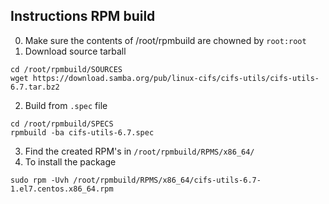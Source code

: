 ## Instructions RPM build

0. Make sure the contents of /root/rpmbuild are chowned by `root:root`
1. Download source tarball
```
cd /root/rpmbuild/SOURCES
wget https://download.samba.org/pub/linux-cifs/cifs-utils/cifs-utils-6.7.tar.bz2
```

2. Build from `.spec` file
```
cd /root/rpmbuild/SPECS
rpmbuild -ba cifs-utils-6.7.spec
```

3. Find the created RPM's in `/root/rpmbuild/RPMS/x86_64/`
4. To install the package
```
sudo rpm -Uvh /root/rpmbuild/RPMS/x86_64/cifs-utils-6.7-1.el7.centos.x86_64.rpm
```
